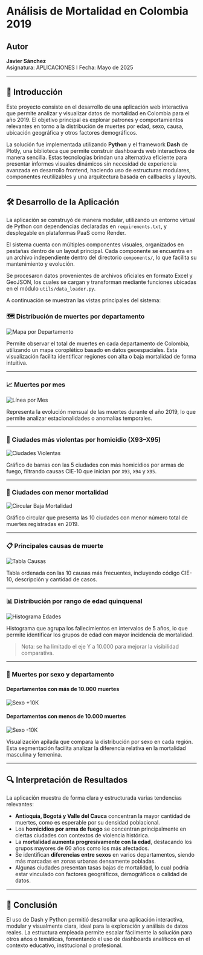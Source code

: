 # Análisis de Mortalidad en Colombia 2019

## Autor
**Javier Sánchez**  
Asignatura: APLICACIONES I 
Fecha: Mayo de 2025

---

## 📘 Introducción

Este proyecto consiste en el desarrollo de una aplicación web interactiva que permite analizar y visualizar datos de mortalidad en Colombia para el año 2019. El objetivo principal es explorar patrones y comportamientos relevantes en torno a la distribución de muertes por edad, sexo, causa, ubicación geográfica y otros factores demográficos.

La solución fue implementada utilizando **Python** y el framework **Dash** de Plotly, una biblioteca que permite construir dashboards web interactivos de manera sencilla. Estas tecnologías brindan una alternativa eficiente para presentar informes visuales dinámicos sin necesidad de experiencia avanzada en desarrollo frontend, haciendo uso de estructuras modulares, componentes reutilizables y una arquitectura basada en callbacks y layouts.

---

## 🛠️ Desarrollo de la Aplicación

La aplicación se construyó de manera modular, utilizando un entorno virtual de Python con dependencias declaradas en `requirements.txt`, y desplegable en plataformas PaaS como Render.

El sistema cuenta con múltiples componentes visuales, organizados en pestañas dentro de un layout principal. Cada componente se encuentra en un archivo independiente dentro del directorio `components/`, lo que facilita su mantenimiento y evolución.

Se procesaron datos provenientes de archivos oficiales en formato Excel y GeoJSON, los cuales se cargan y transforman mediante funciones ubicadas en el módulo `utils/data_loader.py`.

A continuación se muestran las vistas principales del sistema:

### 🗺️ Distribución de muertes por departamento

![Mapa por Departamento](assets/mapa_departamento.png)

Permite observar el total de muertes en cada departamento de Colombia, utilizando un mapa coroplético basado en datos geoespaciales. Esta visualización facilita identificar regiones con alta o baja mortalidad de forma intuitiva.

---

### 📈 Muertes por mes

![Línea por Mes](assets/lineas_mes.png)

Representa la evolución mensual de las muertes durante el año 2019, lo que permite analizar estacionalidades o anomalías temporales.

---

### 🔫 Ciudades más violentas por homicidio (X93–X95)

![Ciudades Violentas](assets/ciudades_violentas.png)

Gráfico de barras con las 5 ciudades con más homicidios por armas de fuego, filtrando causas CIE-10 que inician por `X93`, `X94` y `X95`.

---

### 🧘 Ciudades con menor mortalidad

![Circular Baja Mortalidad](assets/pie_baja_mortalidad.png)

Gráfico circular que presenta las 10 ciudades con menor número total de muertes registradas en 2019.

---

### 📋 Principales causas de muerte

![Tabla Causas](assets/tabla_causas.png)

Tabla ordenada con las 10 causas más frecuentes, incluyendo código CIE-10, descripción y cantidad de casos.

---

### 📊 Distribución por rango de edad quinquenal

![Histograma Edades](assets/histograma_edades.png)

Histograma que agrupa los fallecimientos en intervalos de 5 años, lo que permite identificar los grupos de edad con mayor incidencia de mortalidad.  
> Nota: se ha limitado el eje Y a 10.000 para mejorar la visibilidad comparativa.

---

### 🚻 Muertes por sexo y departamento

#### Departamentos con más de 10.000 muertes

![Sexo +10K](assets/sexo_mas_10k.png)

#### Departamentos con menos de 10.000 muertes

![Sexo -10K](assets/sexo_menos_10k.png)

Visualización apilada que compara la distribución por sexo en cada región. Esta segmentación facilita analizar la diferencia relativa en la mortalidad masculina y femenina.

---

## 🔍 Interpretación de Resultados

La aplicación muestra de forma clara y estructurada varias tendencias relevantes:

- **Antioquia, Bogotá y Valle del Cauca** concentran la mayor cantidad de muertes, como es esperable por su densidad poblacional.
- Los **homicidios por arma de fuego** se concentran principalmente en ciertas ciudades con contextos de violencia histórica.
- La **mortalidad aumenta progresivamente con la edad**, destacando los grupos mayores de 60 años como los más afectados.
- Se identifican **diferencias entre sexos** en varios departamentos, siendo más marcadas en zonas urbanas densamente pobladas.
- Algunas ciudades presentan tasas bajas de mortalidad, lo cual podría estar vinculado con factores geográficos, demográficos o calidad de datos.

---

## 🧩 Conclusión

El uso de Dash y Python permitió desarrollar una aplicación interactiva, modular y visualmente clara, ideal para la exploración y análisis de datos reales. La estructura empleada permite escalar fácilmente la solución para otros años o temáticas, fomentando el uso de dashboards analíticos en el contexto educativo, institucional o profesional.

